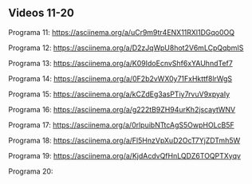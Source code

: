 ## Videos 11-20
Programa 11: https://asciinema.org/a/uCr9m9tr4ENX11RXl1DGqo0OQ

Programa 12: https://asciinema.org/a/D2zJqWpU8hot2V6mLCpQqbmIS

Programa 13: https://asciinema.org/a/K09IdoEcnvShf6xYAUhndTef7

Programa 14: https://asciinema.org/a/0F2b2vWX0y71FxHkttf8lrWgS

Programa 15: https://asciinema.org/a/kCZdEg3asPTiy7rvuV9xpyaIy

Programa 16: https://asciinema.org/a/g222tB9ZH94urKh2jscaytWNV

Programa 17: https://asciinema.org/a/0rlpuibNTtcAgS5OwpHOLcB5F

Programa 18: https://asciinema.org/a/Fl5HnzVpXuD2OcT7YjZDTmh5W

Programa 19:  https://asciinema.org/a/KjdAcdvQfHnLQDZ6TOQPTXyqv

Programa 20:
